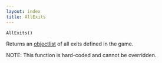 ```yaml
---
layout: index
title: AllExits
---
```


    AllExits()

Returns an [objectlist](../types/objectlist.html) of all exits defined in the game.

NOTE: This function is hard-coded and cannot be overridden.
